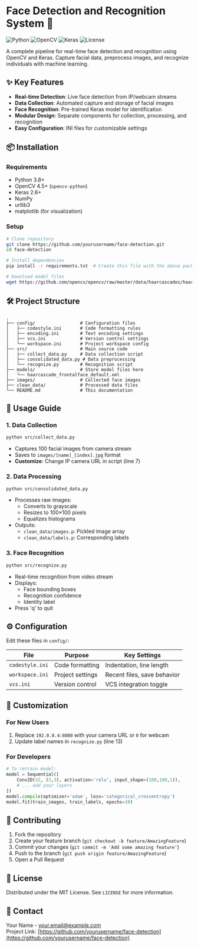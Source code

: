 # Face Detection and Recognition System 🚀

![Python](https://img.shields.io/badge/Python-3.8%2B-blue)
![OpenCV](https://img.shields.io/badge/OpenCV-4.5%2B-orange)
![Keras](https://img.shields.io/badge/Keras-2.6%2B-red)
![License](https://img.shields.io/badge/License-MIT-green)

A complete pipeline for real-time face detection and recognition using OpenCV and Keras. Capture facial data, preprocess images, and recognize individuals with machine learning.

## ✨ Key Features
- **Real-time Detection**: Live face detection from IP/webcam streams
- **Data Collection**: Automated capture and storage of facial images
- **Face Recognition**: Pre-trained Keras model for identification
- **Modular Design**: Separate components for collection, processing, and recognition
- **Easy Configuration**: INI files for customizable settings

## 📦 Installation

### Requirements
- Python 3.8+
- OpenCV 4.5+ (`opencv-python`)
- Keras 2.6+
- NumPy
- urllib3
- matplotlib (for visualization)

### Setup
```bash
# Clone repository
git clone https://github.com/yourusername/face-detection.git
cd face-detection

# Install dependencies
pip install -r requirements.txt  # Create this file with the above packages

# Download model files
wget https://github.com/opencv/opencv/raw/master/data/haarcascades/haarcascade_frontalface_default.xml
```

## 🛠️ Project Structure
```
.
├── config/                 # Configuration files
│   ├── codestyle.ini       # Code formatting rules
│   ├── encoding.ini        # Text encoding settings
│   ├── vcs.ini             # Version control settings
│   └── workspace.ini       # Project workspace config
├── src/                    # Main source code
│   ├── collect_data.py     # Data collection script
│   ├── consolidated_data.py # Data preprocessing
│   └── recognize.py        # Recognition script
├── models/                 # Store model files here
│   └── haarcascade_frontalface_default.xml
├── images/                 # Collected face images
├── clean_data/             # Processed data files
└── README.md               # This documentation
```

## 🚀 Usage Guide

### 1. Data Collection
```bash
python src/collect_data.py
```
- Captures 100 facial images from camera stream
- Saves to `images/[name]_[index].jpg` format
- **Customize**: Change IP camera URL in script (line 7)

### 2. Data Processing
```bash
python src/consolidated_data.py
```
- Processes raw images:
  - Converts to grayscale
  - Resizes to 100×100 pixels
  - Equalizes histograms
- Outputs:
  - `clean_data/images.p`: Pickled image array
  - `clean_data/labels.p`: Corresponding labels

### 3. Face Recognition
```bash
python src/recognize.py
```
- Real-time recognition from video stream
- Displays:
  - Face bounding boxes
  - Recognition confidence
  - Identity label
- Press 'q' to quit

## ⚙️ Configuration
Edit these files in `config/`:

| File | Purpose | Key Settings |
|------|---------|--------------|
| `codestyle.ini` | Code formatting | Indentation, line length |
| `workspace.ini` | Project settings | Recent files, save behavior |
| `vcs.ini` | Version control | VCS integration toggle |

## 🔧 Customization

### For New Users
1. Replace `192.0.0.4:8080` with your camera URL or `0` for webcam
2. Update label names in `recognize.py` (line 13)

### For Developers
```python
# To retrain model:
model = Sequential([
    Conv2D(32, (3,3), activation='relu', input_shape=(100,100,1)),
    # ... add your layers
])
model.compile(optimizer='adam', loss='categorical_crossentropy')
model.fit(train_images, train_labels, epochs=10)
```

## 🤝 Contributing
1. Fork the repository
2. Create your feature branch (`git checkout -b feature/AmazingFeature`)
3. Commit your changes (`git commit -m 'Add some amazing feature'`)
4. Push to the branch (`git push origin feature/AmazingFeature`)
5. Open a Pull Request

## 📜 License
Distributed under the MIT License. See `LICENSE` for more information.

## 📧 Contact
Your Name - your.email@example.com  
Project Link: [https://github.com/yourusername/face-detection](https://github.com/yourusername/face-detection)
```

